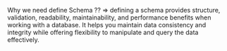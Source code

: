 

Why we need define Schema ??
 => defining a schema provides structure, validation, readability, maintainability, and performance benefits when working with a database. It helps you maintain data consistency and integrity while offering flexibility to manipulate and query the data effectively.




